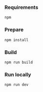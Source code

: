### Requirements

`npm`

### Prepare

`npm install`

### Build

`npm run build`

### Run locally

`npm run dev`
